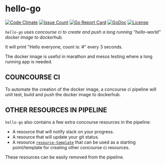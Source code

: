 # hello-go

[![Code Climate](https://codeclimate.com/github/JeffDeCola/hello-go/badges/gpa.svg)](https://codeclimate.com/github/JeffDeCola/hello-go)
[![Issue Count](https://codeclimate.com/github/JeffDeCola/hello-go/badges/issue_count.svg)](https://codeclimate.com/github/JeffDeCola/hello-go)
[![Go Report Card](https://goreportcard.com/badge/jeffdecola/hello-go)](https://goreportcard.com/report/jeffdecola/hello-go)
[![GoDoc](https://godoc.org/github.com/JeffDeCola/hello-go?status.svg)](https://godoc.org/github.com/JeffDeCola/hello-go)
[![License](http://img.shields.io/:license-mit-blue.svg)](http://jeffdecola.mit-license.org)

_`hello-go` uses concourse ci to create and push a long running "hello-world" docker image to dockerhub._
  
It will print "Hello everyone, count is: #" every 3 seconds.

The docker image is useful in marathon and mesos testing where a long running app is needed.

## COUNCOURSE CI

To automate the creation of the docker image, a concourse ci pipeline will unit test, build and push the docker image to dockerhub.  

## OTHER RESOURCES IN PIPELINE

`hello-go` also contains a few extra concourse resources in the pipeline:

  * A resource that will notify slack on your progress.
  * A resource that will update your git status.
  * A resource [`resource-template`](https://github.com/JeffDeCola/resource-template) that can be used as a starting point/template for creating other concourse ci resources.

These resources can be easily removed from the pipeline.
